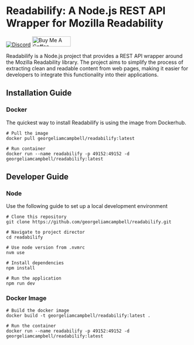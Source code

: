 # Readabilify: A Node.js REST API Wrapper for Mozilla Readability

[![Discord](https://img.shields.io/badge/Discord-7289DA?style=for-the-badge&logo=discord&logoColor=white)](https://discord.gg/ZGpV9bDwHk)
<a href="https://www.buymeacoffee.com/georgeliamcampbell" target="_blank">
    <img src="https://cdn.buymeacoffee.com/buttons/default-orange.png" alt="Buy Me A Coffee" height="28" width="104.75">
</a>


Readabilify is a Node.js project that provides a REST API wrapper around the Mozilla Readability library. The project aims to simplify the process of extracting clean and readable content from web pages, making it easier for developers to integrate this functionality into their applications.

## Installation Guide

### Docker

The quickest way to install Readabilify is using the image from Dockerhub.

```
# Pull the image
docker pull georgeliamcampbell/readabilify:latest

# Run container
docker run --name readabilify -p 49152:49152 -d georgeliamcampbell/readabilify:latest
```

## Developer Guide

### Node

Use the following guide to set up a local development environment

```
# Clone this repository
git clone https://github.com/georgeliamcampbell/readabilify.git

# Navigate to project director
cd readabilify

# Use node version from .nvmrc
nvm use

# Install dependencies
npm install

# Run the application
npm run dev
```

### Docker Image

```
# Build the docker image
docker build -t georgeliamcampbell/readabilify:latest .

# Run the container
docker run --name readabilify -p 49152:49152 -d georgeliamcampbell/readabilify:latest
```